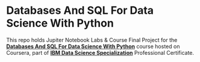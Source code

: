 # Databases And SQL For Data Science With Python
This repo holds Jupiter Notebook Labs & Course Final Project for the [__Databases And SQL For Data Science With Python__](https://www.coursera.org/learn/databases-and-sql-for-data-science-with-python) course hosted on Coursera, part of [__IBM Data Science Specialization__](https://www.coursera.org/professional-certificates/ibm-data-science) Professional Certificate.
